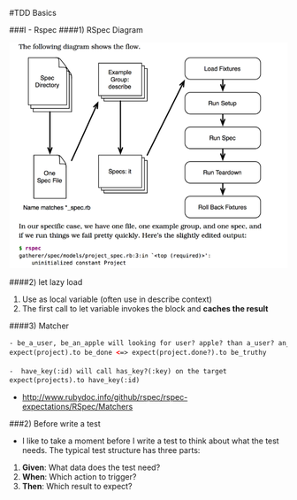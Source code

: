 #TDD Basics

###I - Rspec
####1) RSpec Diagram

![chapter2/bdd-workflow.png](./images/chapter2/bdd-workflow.png)

####2) let lazy load

1) Use as local variable (often use in describe context)
2) The first call to let variable invokes the block and **caches the result**

####3) Matcher
```html
- be_a_user, be_an_apple will looking for user? apple? than a_user? an_apple?
expect(project).to be_done <=> expect(project.done?).to be_truthy

-  have_key(:id) will call has_key?(:key) on the target
expect(projects).to have_key(:id) 

```
- http://www.rubydoc.info/github/rspec/rspec-expectations/RSpec/Matchers

###2) Before write a test

- I like to take a moment before I write a test to think about what the test needs. The typical test structure has three parts:

1) **Given**: What data does the test need? 
2) **When**: Which action to trigger?
3) **Then**: Which result to expect?
